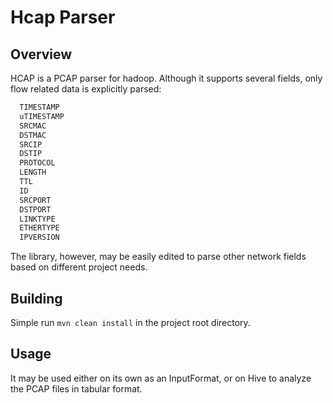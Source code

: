 # Hcap Parser

## Overview
HCAP is a PCAP parser for hadoop. Although it supports several fields, only flow related data is explicitly parsed:

```java
  TIMESTAMP
  uTIMESTAMP
  SRCMAC
  DSTMAC
  SRCIP
  DSTIP
  PROTOCOL
  LENGTH
  TTL
  ID
  SRCPORT
  DSTPORT
  LINKTYPE
  ETHERTYPE
  IPVERSION
```
The library, however, may be easily edited to parse other network fields based on different project needs.

## Building
Simple run `mvn clean install` in the project root directory.

## Usage
It may be used either on its own as an InputFormat, or on Hive to analyze the PCAP files in tabular format.
